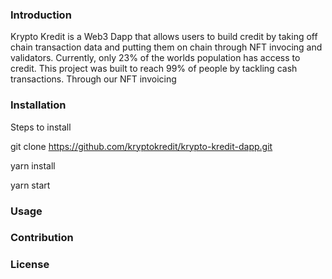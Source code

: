 ### Introduction

Krypto Kredit is a Web3 Dapp that allows users to build credit by taking off chain transaction data and putting them on chain through NFT invocing and validators. Currently, only 23% of the worlds population has access to credit. This project was built to reach 99% of people by tackling cash transactions. Through our NFT invoicing

### Installation

Steps to install

git clone https://github.com/kryptokredit/krypto-kredit-dapp.git

yarn install

yarn start

### Usage

### Contribution

### License
